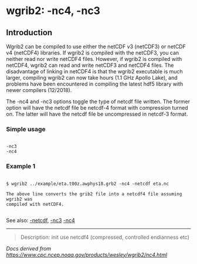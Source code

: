 # wgrib2: -nc4, -nc3

## Introduction

Wgrib2 can be compiled to use either the netCDF v3 (netCDF3) or netCDF v4 (netCDF4) libraries. If wgrib2 is
compiled with the netCDF3, you can neither read nor write netCDF4 files. However, if wgrib2 is
compiled with netCDF4, wgrib2 can read and write netCDF3 and netCDF4 files. The disadvantage of
linking in netCDF4 is that the wgrib2 executable is much larger, compiling wgrib2 can now take hours
(1.1 GHz Apollo Lake),
and problems have been encountered in compiling the latest hdf5 library with newer compilers (12/2018).

The -nc4 and
-nc3 options toggle the type of netcdf file written. The former
option will have the netcdf file be netcdf-4 format with compression turned on. The latter
will have the netcdf file be uncompressed in netcdf-3 format.

### Simple usage

```

-nc3
-nc4

```

### Example 1

```

$ wgrib2 ../example/eta.t00z.awphys18.grb2 -nc4 -netcdf eta.nc

The above line converts the grib2 file into a netcdf4 file assuming wgrib2 was
compiled with netCDF4.


```

See also:
[-netcdf](./netcdf.md),
[-nc3](./nc3.md)
[-nc4](./nc4.md)

---

> Description: init use netcdf4 (compressed, controlled endianness etc)

_Docs derived from <https://www.cpc.ncep.noaa.gov/products/wesley/wgrib2/nc4.html>_
